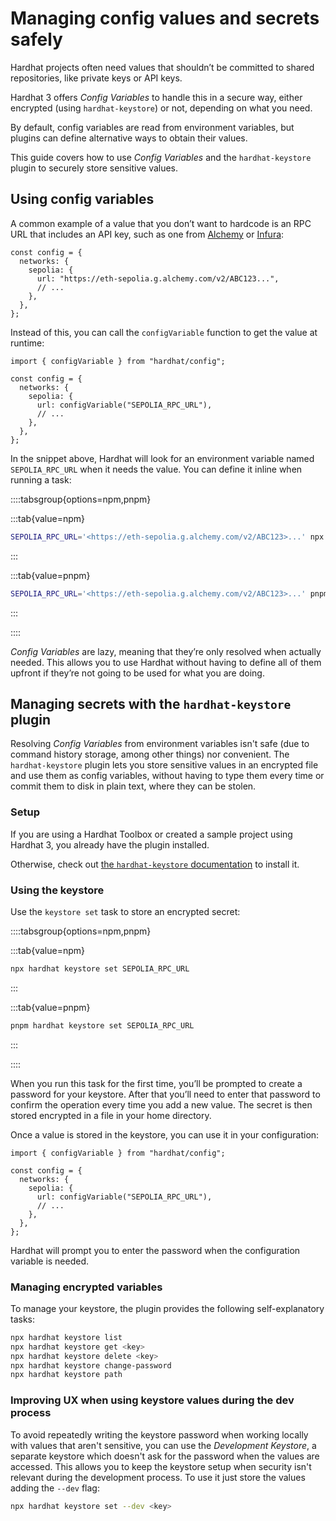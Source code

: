 # Managing config values and secrets safely

Hardhat projects often need values that shouldn’t be committed to shared repositories, like private keys or API keys.

Hardhat 3 offers _Config Variables_ to handle this in a secure way, either encrypted (using `hardhat-keystore`) or not, depending on what you need.

By default, config variables are read from environment variables, but plugins can define alternative ways to obtain their values.

This guide covers how to use _Config Variables_ and the `hardhat-keystore` plugin to securely store sensitive values.

## Using config variables

A common example of a value that you don’t want to hardcode is an RPC URL that includes an API key, such as one from [Alchemy](https://www.alchemy.com/) or [Infura](https://www.infura.io/):

```tsx
const config = {
  networks: {
    sepolia: {
      url: "https://eth-sepolia.g.alchemy.com/v2/ABC123...",
      // ...
    },
  },
};
```

Instead of this, you can call the `configVariable` function to get the value at runtime:

```tsx
import { configVariable } from "hardhat/config";

const config = {
  networks: {
    sepolia: {
      url: configVariable("SEPOLIA_RPC_URL"),
      // ...
    },
  },
};
```

In the snippet above, Hardhat will look for an environment variable named `SEPOLIA_RPC_URL` when it needs the value. You can define it inline when running a task:

::::tabsgroup{options=npm,pnpm}

:::tab{value=npm}

```bash
SEPOLIA_RPC_URL='<https://eth-sepolia.g.alchemy.com/v2/ABC123>...' npx hardhat run ./my-script.ts --network sepolia
```

:::

:::tab{value=pnpm}

```bash
SEPOLIA_RPC_URL='<https://eth-sepolia.g.alchemy.com/v2/ABC123>...' pnpm hardhat run ./my-script.ts --network sepolia
```

:::

::::

_Config Variables_ are lazy, meaning that they’re only resolved when actually needed. This allows you to use Hardhat without having to define all of them upfront if they’re not going to be used for what you are doing.

## Managing secrets with the `hardhat-keystore` plugin

Resolving _Config Variables_ from environment variables isn't safe (due to command history storage, among other things) nor convenient. The `hardhat-keystore` plugin lets you store sensitive values in an encrypted file and use them as config variables, without having to type them every time or commit them to disk in plain text, where they can be stolen.

### Setup

If you are using a Hardhat Toolbox or created a sample project using Hardhat 3, you already have the plugin installed.

Otherwise, check out [the `hardhat-keystore` documentation](../../plugins/nomicfoundation-hardhat-keystore.md) to install it.

### Using the keystore

Use the `keystore set` task to store an encrypted secret:

::::tabsgroup{options=npm,pnpm}

:::tab{value=npm}

```bash
npx hardhat keystore set SEPOLIA_RPC_URL
```

:::

:::tab{value=pnpm}

```bash
pnpm hardhat keystore set SEPOLIA_RPC_URL
```

:::

::::

When you run this task for the first time, you’ll be prompted to create a password for your keystore. After that you’ll need to enter that password to confirm the operation every time you add a new value. The secret is then stored encrypted in a file in your home directory.

Once a value is stored in the keystore, you can use it in your configuration:

```tsx{6}
import { configVariable } from "hardhat/config";

const config = {
  networks: {
    sepolia: {
      url: configVariable("SEPOLIA_RPC_URL"),
      // ...
    },
  },
};
```

Hardhat will prompt you to enter the password when the configuration variable is needed.

### Managing encrypted variables

To manage your keystore, the plugin provides the following self-explanatory tasks:

```bash
npx hardhat keystore list
npx hardhat keystore get <key>
npx hardhat keystore delete <key>
npx hardhat keystore change-password
npx hardhat keystore path
```

### Improving UX when using keystore values during the dev process

To avoid repeatedly writing the keystore password when working locally with values that aren't sensitive, you can use the _Development Keystore_, a separate keystore which doesn't ask for the password when the values are accessed. This allows you to keep the keystore setup when security isn't relevant during the development process.
To use it just store the values adding the `--dev` flag:

```bash
npx hardhat keystore set --dev <key>
```

<!-- ## Combining environment and encrypted variables

The `hardhat-keystore` plugin extends how configuration variables are resolved, but it doesn’t replace their default behavior. Hardhat still looks for environment variables first, and only falls back to the keystore if the variable isn’t set in the environment. This makes it easy to mix and override values depending on your workflow.

One common use case is **overriding a keystore value with an environment variable**. For example, you might store a default value in the keystore but temporarily override it by setting an environment variable in your shell:

::::tabsgroup{options=npm,pnpm}

:::tab{value=npm}

```bash
SEPOLIA_RPC_URL='<https://eth-sepolia.g.alchemy.com/v2/ABC123>...' npx hardhat run ./my-script.ts --network sepolia
```

:::

:::tab{value=pnpm}

```bash
SEPOLIA_RPC_URL='<https://eth-sepolia.g.alchemy.com/v2/ABC123>...' pnpm hardhat run ./my-script.ts --network sepolia
```

:::

::::

This lets you test with a different provider without changing or deleting the encrypted value.

Another use case is **defining a variable exclusively through environment variables**, without using the keystore at all. This is useful in environments like CI runners. Since environment variables are always checked first, you don’t need to change anything in your config for this to work. -->
